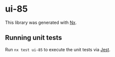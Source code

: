 # ui-85

This library was generated with [Nx](https://nx.dev).

## Running unit tests

Run `nx test ui-85` to execute the unit tests via [Jest](https://jestjs.io).
